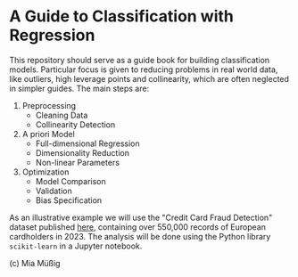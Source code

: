 # A Guide to Classification with Regression

This repository should serve as a guide book for building classification models. Particular focus is given to reducing problems in real world data, like outliers, high leverage points and collinearity, which are often neglected in simpler guides. The main steps are:

1) Preprocessing
    * Cleaning Data
    * Collinearity Detection
2) A priori Model
    * Full-dimensional Regression
    * Dimensionality Reduction
    * Non-linear Parameters
3) Optimization
    * Model Comparison
    * Validation
    * Bias Specification    

As an illustrative example we will use the "Credit Card Fraud Detection" dataset published [here](https://www.kaggle.com/dsv/6492730), containing over 550,000 records of European cardholders in 2023. The analysis will be done using the Python library `scikit-learn` in a Jupyter notebook.

(c) Mia Müßig
